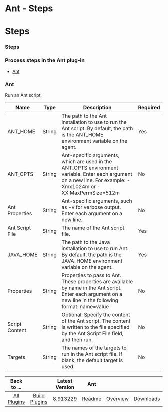 
Ant - Steps
===========

# Steps


### Steps




### Process steps in the Ant plug-in

* [Ant](#ant)


### Ant

Run an Ant script.


| Name | Type | Description                                                                                                          | Required |
| ---- | ---- | -------------------------------------------------------------------------------------------------------------------- | -------- |
| ANT\_HOME | String | The path to the Ant installation to use to run the Ant script. By default, the path is the ANT\_HOME environment variable on the agent. | Yes |
| ANT\_OPTS | String | Ant-specific arguments, which are used in the ANT\_OPTS environment variable. Enter each argument on a new line. For example: -Xmx1024m or -XX:MaxPermSize=512m | No |
| Ant Properties | String | Ant-specific arguments, such as -v for verbose output. Enter each argument on a new line. | No |
| Ant Script File | String | The name of the Ant script file. | Yes |
| JAVA\_HOME | String | The path to the Java installation to use to run Ant. By default, the path is the JAVA\_HOME environment variable on the agent. | Yes |
| Properties | String | Properties to pass to Ant. These properties are available by name in the Ant script. Enter each argument on a new line in the following format: name=value | No |
| Script Content | String | Optional: Specify the content of the Ant script. The content is written to the file specified by the Ant Script File field, and then run. | No |
| Targets | String | The names of the targets to run in the Ant script file. If blank, the default target is used. | No |



|Back to ...||Latest Version|Ant |||
| :---: | :---: | :---: | :---: | :---: | :---: |
|[All Plugins](../../index.md)|[Build Plugins](../README.md)|[8.913229](https://raw.githubusercontent.com/UrbanCode/IBM-UCB-PLUGINS/main/files/Ant/Ant-8.913229.zip)|[Readme](README.md)|[Overview](overview.md)|[Downloads](downloads.md)|
